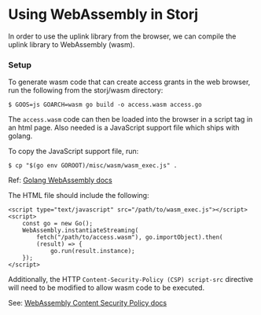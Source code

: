 # Using WebAssembly in Storj

In order to use the uplink library from the browser, we can compile the uplink library to WebAssembly (wasm).

### Setup

To generate wasm code that can create access grants in the web browser, run the following from the storj/wasm directory:
```
$ GOOS=js GOARCH=wasm go build -o access.wasm access.go
```

The `access.wasm` code can then be loaded into the browser in a script tag in an html page. Also needed is a JavaScript support file which ships with golang.

To copy the JavaScript support file, run:
```
$ cp "$(go env GOROOT)/misc/wasm/wasm_exec.js" .
```
Ref: [Golang WebAssembly docs](https://github.com/golang/go/wiki/WebAssembly)

The HTML file should include the following:
```
<script type="text/javascript" src="/path/to/wasm_exec.js"></script>
<script>
    const go = new Go();
    WebAssembly.instantiateStreaming(
        fetch("/path/to/access.wasm"), go.importObject).then(
        (result) => {
            go.run(result.instance);
    });
</script>
```

Additionally, the HTTP `Content-Security-Policy (CSP) script-src` directive will need to be modified to allow wasm code to be executed.

See: [WebAssembly Content Security Policy docs](https://github.com/WebAssembly/content-security-policy/blob/master/proposals/CSP.md)
